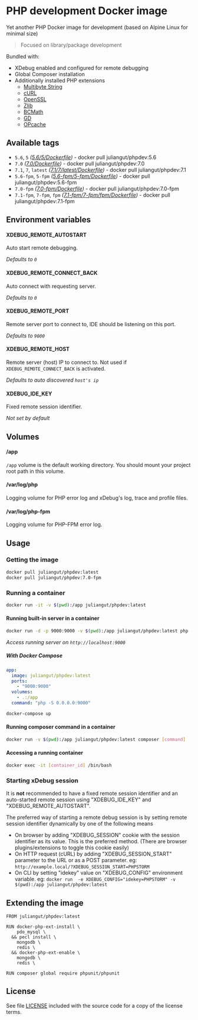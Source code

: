 # PHP development Docker image

Yet another PHP Docker image for development (based on Alpine Linux for minimal size)

> Focused on library/package development

Bundled with:

* XDebug enabled and configured for remote debugging
* Global Composer installation
* Additionally installed PHP extensions
  * [Multibyte String](http://php.net/manual/en/book.mbstring.php)
  * [cURL](http://php.net/manual/en/book.curl.php)
  * [OpenSSL](http://php.net/manual/en/book.openssl.php)
  * [Zlib](http://php.net/manual/en/book.zlib.php)
  * [BCMath](http://php.net/manual/en/book.bc.php)
  * [GD](http://php.net/manual/en/book.image.php)
  * [OPcache](http://php.net/manual/en/book.opcache.php)

## Available tags

* `5.6`, `5` _([5.6/5/Dockerfile](https://github.com/juliangut/docker-phpdev/blob/master/php/5.6/Dockerfile))_ - docker pull juliangut/phpdev:5.6
* `7.0` _([7.0/Dockerfile](https://github.com/juliangut/docker-phpdev/blob/master/php/7.0/Dockerfile))_ - docker pull juliangut/phpdev:7.0
* `7.1`, `7`, `latest` _([7.1/7/latest/Dockerfile](https://github.com/juliangut/docker-phpdev/blob/master/php/7.1/Dockerfile))_ - docker pull juliangut/phpdev:7.1
* `5.6-fpm`, `5-fpm` _([5.6-fpm/5-fpm/Dockerfile](https://github.com/juliangut/docker-phpdev/blob/master/php/5.6/Dockerfile))_ - docker pull juliangut/phpdev:5.6-fpm
* `7.0-fpm` _([7.0-fpm/Dockerfile](https://github.com/juliangut/docker-phpdev/blob/master/fpm/7.0/Dockerfile))_ - docker pull juliangut/phpdev:7.0-fpm
* `7.1-fpm`, `7-fpm`, `fpm` _([7.1-fpm/7-fpm/fpm/Dockerfile](https://github.com/juliangut/docker-phpdev/blob/master/fpm/7.1/Dockerfile))_ - docker pull juliangut/phpdev:7.1-fpm

## Environment variables

#### XDEBUG_REMOTE_AUTOSTART

Auto start remote debugging.

_Defaults to `0`_

#### XDEBUG_REMOTE_CONNECT_BACK

Auto connect with requesting server.

_Defaults to `0`_

#### XDEBUG_REMOTE_PORT

Remote server port to connect to, IDE should be listening on this port.

_Defaults to `9000`_

#### XDEBUG_REMOTE_HOST

Remote server (host) IP to connect to. Not used if `XDEBUG_REMOTE_CONNECT_BACK` is activated.

_Defaults to auto discovered `host's ip`_

#### XDEBUG_IDE_KEY

Fixed remote session identifier.

_Not set by default_

## Volumes

#### /app

`/app` volume is the default working directory. You should mount your project root path in this volume.

#### /var/log/php

Logging volume for PHP error log and xDebug's log, trace and profile files.

#### /var/log/php-fpm

Logging volume for PHP-FPM error log.

## Usage

### Getting the image

```bash
docker pull juliangut/phpdev:latest
docker pull juliangut/phpdev:7.0-fpm
```

### Running a container

```bash
docker run -it -v $(pwd):/app juliangut/phpdev:latest
```

#### Running built-in server in a container

```bash
docker run -d -p 9000:9000 -v $(pwd):/app juliangut/phpdev:latest php -S 0.0.0.0:9000 -t /app/public
```

_Access running server on `http://localhost:9000`_

##### With Docker Compose
 
```yaml
app:
  image: juliangut/phpdev:latest
  ports:
    - "9000:9000"
  volumes:
    - .:/app
  command: "php -S 0.0.0.0:9000"
```

```bash
docker-compose up
```

#### Running composer command in a container

```bash
docker run -v $(pwd):/app juliangut/phpdev:latest composer [command]
```

#### Accessing a running container

```bash
docker exec -it [container_id] /bin/bash
```

### Starting xDebug session

It is **not** recommended to have a fixed remote session identifier and an auto-started remote session using "XDEBUG_IDE_KEY" and "XDEBUG_REMOTE_AUTOSTART".

The preferred way of starting a remote debug session is by setting remote session identifier dynamically by one of the following means

* On browser by adding "XDEBUG_SESSION" cookie with the session identifier as its value. This is the preferred method. (There are browser plugins/extensions to toggle this cookie easily)
* On HTTP request (cURL) by adding "XDEBUG_SESSION_START" parameter to the URL or as a POST parameter. eg: `http://example.local/?XDEBUG_SESSION_START=PHPSTORM`
* On CLI by setting "idekey" value on "XDEBUG_CONFIG" environment variable. eg: `docker run  -e XDEBUG_CONFIG="idekey=PHPSTORM" -v $(pwd):/app juliangut/phpdev:latest`

## Extending the image

```
FROM juliangut/phpdev:latest

RUN docker-php-ext-install \
    pdo_mysql \
  && pecl install \
    mongodb \
    redis \
  && docker-php-ext-enable \
    mongodb \
    redis \

RUN composer global require phpunit/phpunit
```

## License

See file [LICENSE](https://github.com/juliangut/docker-phpdev/blob/master/LICENSE) included with the source code for a copy of the license terms.
